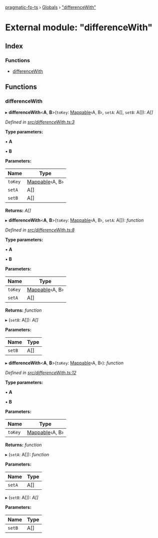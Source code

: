 [pragmatic-fp-ts](../README.md) › [Globals](../globals.md) › ["differenceWith"](_differencewith_.md)

# External module: "differenceWith"

## Index

### Functions

* [differenceWith](_differencewith_.md#differencewith)

## Functions

###  differenceWith

▸ **differenceWith**<**A**, **B**>(`toKey`: [Mappable](_types_.md#mappable)‹A, B›, `setA`: A[], `setB`: A[]): *A[]*

*Defined in [src/differenceWith.ts:3](https://github.com/hermann-p/pragmatic-fp-ts/blob/a1a02fb/src/differenceWith.ts#L3)*

**Type parameters:**

▪ **A**

▪ **B**

**Parameters:**

Name | Type |
------ | ------ |
`toKey` | [Mappable](_types_.md#mappable)‹A, B› |
`setA` | A[] |
`setB` | A[] |

**Returns:** *A[]*

▸ **differenceWith**<**A**, **B**>(`toKey`: [Mappable](_types_.md#mappable)‹A, B›, `setA`: A[]): *function*

*Defined in [src/differenceWith.ts:8](https://github.com/hermann-p/pragmatic-fp-ts/blob/a1a02fb/src/differenceWith.ts#L8)*

**Type parameters:**

▪ **A**

▪ **B**

**Parameters:**

Name | Type |
------ | ------ |
`toKey` | [Mappable](_types_.md#mappable)‹A, B› |
`setA` | A[] |

**Returns:** *function*

▸ (`setB`: A[]): *A[]*

**Parameters:**

Name | Type |
------ | ------ |
`setB` | A[] |

▸ **differenceWith**<**A**, **B**>(`toKey`: [Mappable](_types_.md#mappable)‹A, B›): *function*

*Defined in [src/differenceWith.ts:12](https://github.com/hermann-p/pragmatic-fp-ts/blob/a1a02fb/src/differenceWith.ts#L12)*

**Type parameters:**

▪ **A**

▪ **B**

**Parameters:**

Name | Type |
------ | ------ |
`toKey` | [Mappable](_types_.md#mappable)‹A, B› |

**Returns:** *function*

▸ (`setA`: A[]): *function*

**Parameters:**

Name | Type |
------ | ------ |
`setA` | A[] |

▸ (`setB`: A[]): *A[]*

**Parameters:**

Name | Type |
------ | ------ |
`setB` | A[] |
